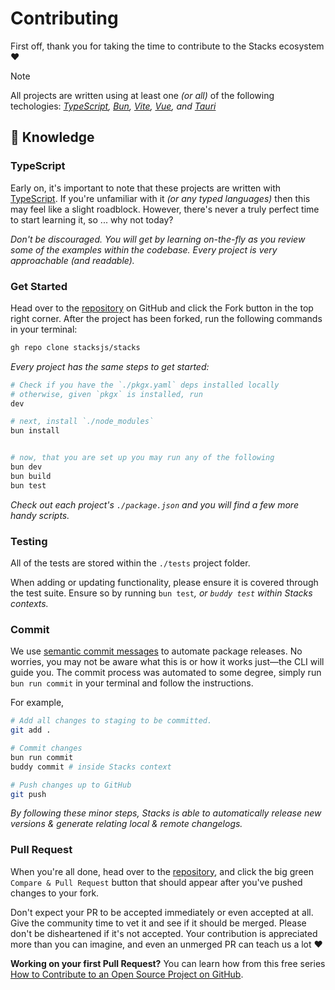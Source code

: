 # Contributing

First off, thank you for taking the time to contribute to the Stacks ecosystem ❤️

> [!NOTE]  
> All projects are written using at least one _(or all)_ of the following techologies: _[TypeScript][typescript], [Bun][bun], [Vite][vite], [Vue][vue], and [Tauri][tauri]_

## 💭 Knowledge

### TypeScript

Early on, it's important to note that these projects are written with [TypeScript][typescript]. If you're unfamiliar with it _(or any typed languages)_ then this may feel like a slight roadblock. However, there's never a truly perfect time to start learning it, so ... why not today?

_Don't be discouraged. You will get by learning on-the-fly as you review some of the examples within the codebase. Every project is very approachable (and readable)._

### Get Started

Head over to the [repository][stacks] on GitHub and click the Fork button in the top right corner. After the project has been forked, run the following commands in your terminal:

```bash
gh repo clone stacksjs/stacks
```

_Every project has the same steps to get started:_

```bash
# Check if you have the `./pkgx.yaml` deps installed locally
# otherwise, given `pkgx` is installed, run
dev

# next, install `./node_modules`
bun install


# now, that you are set up you may run any of the following
bun dev
bun build
bun test
```

_Check out each project's `./package.json` and you will find a few more handy scripts._

### Testing

All of the tests are stored within the `./tests` project folder. 

When adding or updating functionality, please ensure it is covered through the test suite. Ensure so by running `bun test`_, or `buddy test` within Stacks contexts._

### Commit

We use [semantic commit messages][semantic-commit-style] to automate package releases. No worries, you may not be aware what this is or how it works just—the CLI will guide you. The commit process was automated to some degree, simply run `bun run commit` in your terminal and follow the instructions.

For example,

```bash
# Add all changes to staging to be committed.
git add .

# Commit changes
bun run commit
buddy commit # inside Stacks context

# Push changes up to GitHub
git push
```

_By following these minor steps, Stacks is able to automatically release new versions & generate relating local & remote changelogs._

### Pull Request

When you're all done, head over to the [repository][stacks], and click the big green `Compare & Pull Request` button that should appear after you've pushed changes to your fork.

Don't expect your PR to be accepted immediately or even accepted at all. Give the community time to vet it and see if it should be merged. Please don't be disheartened if it's not accepted. Your contribution is appreciated more than you can imagine, and even an unmerged PR can teach us a lot ❤️

**Working on your first Pull Request?** You can learn how from this free series [How to Contribute to an Open Source Project on GitHub][pr-beginner-series].

[typescript]: https://www.typescriptlang.org
[vue]: https://vuejs.org/
[vite]: https://vitejs.dev/
[tauri]: https://tauri.app/
[bun]: https://bun.sh/
[stacks]: https://github.com/stacksjs/stacks
[semantic-commit-style]: https://gist.github.com/joshbuchea/6f47e86d2510bce28f8e7f42ae84c716
[pr-beginner-series]: https://app.egghead.io/courses/how-to-contribute-to-an-open-source-project-on-github
